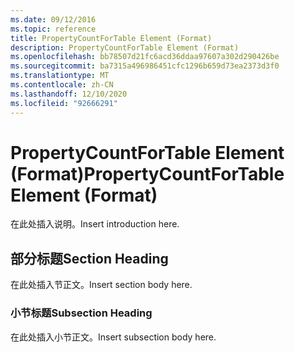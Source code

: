 ```yaml
---
ms.date: 09/12/2016
ms.topic: reference
title: PropertyCountForTable Element (Format)
description: PropertyCountForTable Element (Format)
ms.openlocfilehash: bb78507d21fc6acd36ddaa97607a302d290426be
ms.sourcegitcommit: ba7315a496986451cfc1296b659d73ea2373d3f0
ms.translationtype: MT
ms.contentlocale: zh-CN
ms.lasthandoff: 12/10/2020
ms.locfileid: "92666291"
---
```

# <a name="propertycountfortable-element-format"></a><span data-ttu-id="78b27-103">PropertyCountForTable Element (Format)</span><span class="sxs-lookup"><span data-stu-id="78b27-103">PropertyCountForTable Element (Format)</span></span>

<span data-ttu-id="78b27-104">在此处插入说明。</span><span class="sxs-lookup"><span data-stu-id="78b27-104">Insert introduction here.</span></span>

## <a name="section-heading"></a><span data-ttu-id="78b27-105">部分标题</span><span class="sxs-lookup"><span data-stu-id="78b27-105">Section Heading</span></span>

<span data-ttu-id="78b27-106">在此处插入节正文。</span><span class="sxs-lookup"><span data-stu-id="78b27-106">Insert section body here.</span></span>

### <a name="subsection-heading"></a><span data-ttu-id="78b27-107">小节标题</span><span class="sxs-lookup"><span data-stu-id="78b27-107">Subsection Heading</span></span>

<span data-ttu-id="78b27-108">在此处插入小节正文。</span><span class="sxs-lookup"><span data-stu-id="78b27-108">Insert subsection body here.</span></span>
